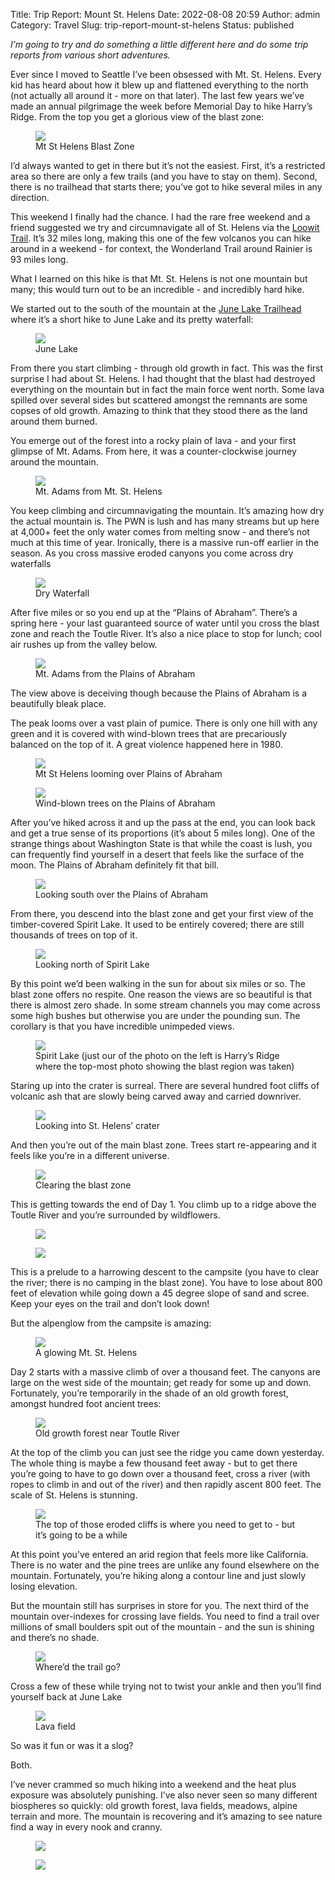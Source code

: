 Title: Trip Report: Mount St. Helens
Date: 2022-08-08 20:59
Author: admin
Category: Travel
Slug: trip-report-mount-st-helens
Status: published



*I’m going to try and do something a little different here and do some trip reports from various short adventures.*





Ever since I moved to Seattle I’ve been obsessed with Mt. St. Helens. Every kid has heard about how it blew up and flattened everything to the north (not actually all around it - more on that later). The last few years we’ve made an annual pilgrimage the week before Memorial Day to hike Harry’s Ridge. From the top you get a glorious view of the blast zone:





<figure class=" size-large">
<img src="{static}/images/2022/08/img_5516-768x1024.jpg" class="" /><br />

<figcaption>Mt St Helens Blast Zone</figcaption>
</figure>





I’d always wanted to get in there but it’s not the easiest. First, it’s a restricted area so there are only a few trails (and you have to stay on them). Second, there is no trailhead that starts there; you’ve got to hike several miles in any direction.





This weekend I finally had the chance. I had the rare free weekend and a friend suggested we try and circumnavigate all of St. Helens via the [Loowit Trail](https://www.wta.org/go-hiking/hikes/loowit). It’s 32 miles long, making this one of the few volcanos you can hike around in a weekend - for context, the Wonderland Trail around Rainier is 93 miles long.





What I learned on this hike is that Mt. St. Helens is not one mountain but many; this would turn out to be an incredible - and incredibly hard hike.





We started out to the south of the mountain at the [June Lake Trailhead](https://goo.gl/maps/T1gjBgBTQ9fRotb2A) where it’s a short hike to June Lake and its pretty waterfall:





<figure class=" size-large">
<img src="{static}/images/2022/08/img_9378-1024x768.jpg" class="" /><br />

<figcaption>June Lake</figcaption>
</figure>





From there you start climbing - through old growth in fact. This was the first surprise I had about St. Helens. I had thought that the blast had destroyed everything on the mountain but in fact the main force went north. Some lava spilled over several sides but scattered amongst the remnants are some copses of old growth. Amazing to think that they stood there as the land around them burned.





You emerge out of the forest into a rocky plain of lava - and your first glimpse of Mt. Adams. From here, it was a counter-clockwise journey around the mountain.





<figure class=" size-large">
<img src="{static}/images/2022/08/img_9383-1024x457.jpg" class="" /><br />

<figcaption>Mt. Adams from Mt. St. Helens</figcaption>
</figure>





You keep climbing and circumnavigating the mountain. It’s amazing how dry the actual mountain is. The PWN is lush and has many streams but up here at 4,000+ feet the only water comes from melting snow - and there’s not much at this time of year. Ironically, there is a massive run-off earlier in the season. As you cross massive eroded canyons you come across dry waterfalls





<figure class=" size-large">
<img src="{static}/images/2022/08/img_9388-768x1024.jpg" class="" /><br />

<figcaption>Dry Waterfall</figcaption>
</figure>





After five miles or so you end up at the “Plains of Abraham”. There’s a spring here - your last guaranteed source of water until you cross the blast zone and reach the Toutle River. It’s also a nice place to stop for lunch; cool air rushes up from the valley below.





<figure class=" size-large">
<img src="{static}/images/2022/08/img_9394-1024x768.jpg" class="" /><br />

<figcaption>Mt. Adams from the Plains of Abraham</figcaption>
</figure>





The view above is deceiving though because the Plains of Abraham is a beautifully bleak place.





The peak looms over a vast plain of pumice. There is only one hill with any green and it is covered with wind-blown trees that are precariously balanced on the top of it. A great violence happened here in 1980.





<figure class=" size-large">
<img src="{static}/images/2022/08/img_9403-1024x768.jpg" class="" /><br />

<figcaption>Mt St Helens looming over Plains of Abraham</figcaption>
</figure>





<figure class=" size-large">
<img src="{static}/images/2022/08/img_9392-1024x494.jpg" class="" /><br />

<figcaption>Wind-blown trees on the Plains of Abraham</figcaption>
</figure>





After you’ve hiked across it and up the pass at the end, you can look back and get a true sense of its proportions (it’s about 5 miles long). One of the strange things about Washington State is that while the coast is lush, you can frequently find yourself in a desert that feels like the surface of the moon. The Plains of Abraham definitely fit that bill.





<figure class=" size-large">
<img src="{static}/images/2022/08/img_9407-1024x768.jpg" class="" /><br />

<figcaption>Looking south over the Plains of Abraham</figcaption>
</figure>





From there, you descend into the blast zone and get your first view of the timber-covered Spirit Lake. It used to be entirely covered; there are still thousands of trees on top of it.





<figure class=" size-large">
<img src="{static}/images/2022/08/img_9408-1024x768.jpg" class="" /><br />

<figcaption>Looking north of Spirit Lake</figcaption>
</figure>





By this point we’d been walking in the sun for about six miles or so. The blast zone offers no respite. One reason the views are so beautiful is that there is almost zero shade. In some stream channels you may come across some high bushes but otherwise you are under the pounding sun. The corollary is that you have incredible unimpeded views.





<figure class=" size-large">
<img src="{static}/images/2022/08/img_9409-1024x768.jpg" class="" /><br />

<figcaption>Spirit Lake (just our of the photo on the left is Harry’s Ridge where the top-most photo showing the blast region was taken)</figcaption>
</figure>





Staring up into the crater is surreal. There are several hundred foot cliffs of volcanic ash that are slowly being carved away and carried downriver.





<figure class=" size-large">
<img src="{static}/images/2022/08/img_9419-1024x768.jpg" class="" /><br />

<figcaption>Looking into St. Helens’ crater</figcaption>
</figure>





And then you’re out of the main blast zone. Trees start re-appearing and it feels like you’re in a different universe.





<figure class=" size-large">
<img src="{static}/images/2022/08/img_9429-1024x768.jpg" class="" /><br />

<figcaption>Clearing the blast zone</figcaption>
</figure>





This is getting towards the end of Day 1. You climb up to a ridge above the Toutle River and you’re surrounded by wildflowers.





<figure class=" size-large">
<img src="{static}/images/2022/08/img_9432-1024x768.jpg" class="" />
</figure>





<figure class=" size-large">
<img src="{static}/images/2022/08/img_9431-1024x768.jpg" class="" />
</figure>





This is a prelude to a harrowing descent to the campsite (you have to clear the river; there is no camping in the blast zone). You have to lose about 800 feet of elevation while going down a 45 degree slope of sand and scree. Keep your eyes on the trail and don’t look down!





But the alpenglow from the campsite is amazing:





<figure class=" size-large">
<img src="{static}/images/2022/08/img_9435-1024x624.jpg" class="" /><br />

<figcaption>A glowing Mt. St. Helens</figcaption>
</figure>





Day 2 starts with a massive climb of over a thousand feet. The canyons are large on the west side of the mountain; get ready for some up and down. Fortunately, you’re temporarily in the shade of an old growth forest, amongst hundred foot ancient trees:





<figure class=" size-large">
<img src="{static}/images/2022/08/img_9441-1024x768.jpg" class="" /><br />

<figcaption>Old growth forest near Toutle River</figcaption>
</figure>





At the top of the climb you can just see the ridge you came down yesterday. The whole thing is maybe a few thousand feet away - but to get there you’re going to have to go down over a thousand feet, cross a river (with ropes to climb in and out of the river) and then rapidly ascent 800 feet. The scale of St. Helens is stunning.





<figure class=" size-large">
<img src="{static}/images/2022/08/img_9444-1024x768.jpg" class="" /><br />

<figcaption>The top of those eroded cliffs is where you need to get to - but it’s going to be a while</figcaption>
</figure>





At this point you’ve entered an arid region that feels more like California. There is no water and the pine trees are unlike any found elsewhere on the mountain. Fortunately, you’re hiking along a contour line and just slowly losing elevation.





But the mountain still has surprises in store for you. The next third of the mountain over-indexes for crossing lave fields. You need to find a trail over millions of small boulders spit out of the mountain - and the sun is shining and there’s no shade.





<figure class=" size-large">
<img src="{static}/images/2022/08/img_9448-1024x768.jpg" class="" /><br />

<figcaption>Where’d the trail go?</figcaption>
</figure>





Cross a few of these while trying not to twist your ankle and then you’ll find yourself back at June Lake





<figure class=" size-large">
<img src="{static}/images/2022/08/img_9450-1024x768.jpg" class="" /><br />

<figcaption>Lava field</figcaption>
</figure>





So was it fun or was it a slog?





Both.





I’ve never crammed so much hiking into a weekend and the heat plus exposure was absolutely punishing. I’ve also never seen so many different biospheres so quickly: old growth forest, lava fields, meadows, alpine terrain and more. The mountain is recovering and it’s amazing to see nature find a way in every nook and cranny.





<figure class=" size-large">
<img src="{static}/images/2022/08/img_9397-1024x455.jpg" class="" />
</figure>





<figure class=" size-large">
<img src="{static}/images/2022/08/img_9400-1024x768.jpg" class="" />
</figure>


